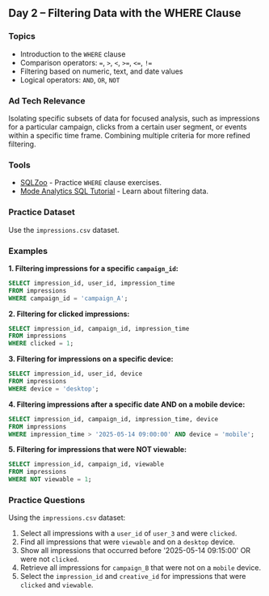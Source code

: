 ## Day 2 – Filtering Data with the WHERE Clause

### Topics
- Introduction to the `WHERE` clause
- Comparison operators: `=`, `>`, `<`, `>=`, `<=`, `!=`
- Filtering based on numeric, text, and date values
- Logical operators: `AND`, `OR`, `NOT`

### Ad Tech Relevance
Isolating specific subsets of data for focused analysis, such as impressions for a particular campaign, clicks from a certain user segment, or events within a specific time frame. Combining multiple criteria for more refined filtering.

### Tools
- [SQLZoo](https://sqlzoo.net/selectwhere.html) - Practice `WHERE` clause exercises.
- [Mode Analytics SQL Tutorial](https://mode.com/sql-tutorial/sql-where/) - Learn about filtering data.

### Practice Dataset
Use the `impressions.csv` dataset.

### Examples

**1. Filtering impressions for a specific `campaign_id`:**

```sql
SELECT impression_id, user_id, impression_time
FROM impressions
WHERE campaign_id = 'campaign_A';
```

**2. Filtering for clicked impressions:**

```sql
SELECT impression_id, campaign_id, impression_time
FROM impressions
WHERE clicked = 1;
```

**3. Filtering for impressions on a specific device:**

```sql
SELECT impression_id, user_id, device
FROM impressions
WHERE device = 'desktop';
```

**4. Filtering impressions after a specific date AND on a mobile device:**

```sql
SELECT impression_id, campaign_id, impression_time, device
FROM impressions
WHERE impression_time > '2025-05-14 09:00:00' AND device = 'mobile';
```

**5. Filtering for impressions that were NOT viewable:**

```sql
SELECT impression_id, campaign_id, viewable
FROM impressions
WHERE NOT viewable = 1;
```

### Practice Questions

Using the `impressions.csv` dataset:

1.  Select all impressions with a `user_id` of `user_3` and were `clicked`.
2.  Find all impressions that were `viewable` and on a `desktop` device.
3.  Show all impressions that occurred before '2025-05-14 09:15:00' OR were not `clicked`.
4.  Retrieve all impressions for `campaign_B` that were not on a `mobile` device.
5.  Select the `impression_id` and `creative_id` for impressions that were `clicked` and `viewable`.